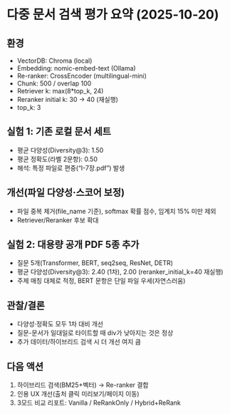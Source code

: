 # 다중 문서 검색 평가 요약 (2025-10-20)

## 환경
- VectorDB: Chroma (local)
- Embedding: nomic-embed-text (Ollama)
- Re-ranker: CrossEncoder (multilingual-mini)
- Chunk: 500 / overlap 100
- Retriever k: max(8*top_k, 24)
- Reranker initial k: 30 → 40 (재실행)
- top_k: 3

## 실험 1: 기존 로컬 문서 세트
- 평균 다양성(Diversity@3): 1.50
- 평균 정확도(라벨 2문항): 0.50
- 해석: 특정 파일로 편중(“I-7장.pdf”) 발생

## 개선(파일 다양성·스코어 보정)
- 파일 중복 제거(file_name 기준), softmax 확률 점수, 임계치 15% 미만 제외
- Retriever/Reranker 후보 확대

## 실험 2: 대용량 공개 PDF 5종 추가
- 질문 5개(Transformer, BERT, seq2seq, ResNet, DETR)
- 평균 다양성(Diversity@3): 2.40 (1차), 2.00 (reranker_initial_k=40 재실행)
- 주제 매칭 대체로 적정, BERT 문항은 단일 파일 우세(자연스러움)

## 관찰/결론
- 다양성·정확도 모두 1차 대비 개선
- 질문-문서가 일대일로 타이트할 때 div가 낮아지는 것은 정상
- 추가 데이터/하이브리드 검색 시 더 개선 여지 큼

## 다음 액션
1) 하이브리드 검색(BM25+벡터) → Re-ranker 결합
2) 인용 UX 개선(출처 클릭 미리보기/페이지 이동)
3) 3모드 비교 리포트: Vanilla / ReRankOnly / Hybrid+ReRank
